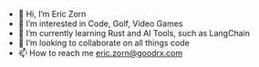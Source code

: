 - 👋 Hi, I’m Eric Zorn
- 👀 I’m interested in Code, Golf, Video Games
- 🌱 I’m currently learning Rust and AI Tools, such as LangChain
- 💞️ I’m looking to collaborate on all things code
- 📫 How to reach me eric.zorn@goodrx.com

<!---
ericzorngoodrx/ericzorngoodrx is a ✨ special ✨ repository because its `README.md` (this file) appears on your GitHub profile.
You can click the Preview link to take a look at your changes.
--->
